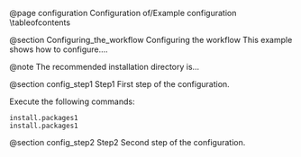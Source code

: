 @page configuration Configuration of/Example configuration
  \tableofcontents
  
  @section Configuring_the_workflow Configuring the workflow 
   This example shows how to configure....
   
  
@note The recommended installation directory is...

@section config_step1 Step1
First step of the configuration. 

Execute the following commands:
```
install.packages1
install.packages1
```
@section config_step2 Step2
Second step of the configuration. 

